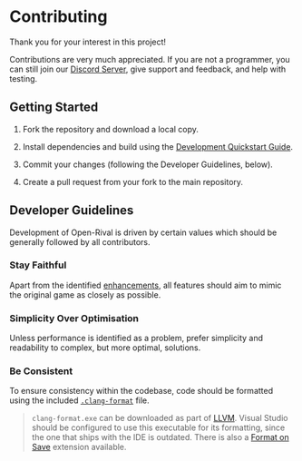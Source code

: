 # Contributing

Thank you for your interest in this project!

Contributions are very much appreciated. If you are not a programmer, you can still join our [Discord Server](https://discord.gg/R7E4KWT), give support and feedback, and help with testing.

## Getting Started

1. Fork the repository and download a local copy.

1. Install dependencies and build using the [Development Quickstart Guide](/docs/development.md).

1. Commit your changes (following the Developer Guidelines, below).

1. Create a pull request from your fork to the main repository.

## Developer Guidelines

Development of Open-Rival is driven by certain values which should be generally followed by all contributors.

### Stay Faithful

Apart from the identified [enhancements](/docs/TODO.md#enhancements), all features should aim to mimic the original game as closely as possible.

### Simplicity Over Optimisation

Unless performance is identified as a problem, prefer simplicity and readability to complex, but more optimal, solutions.

### Be Consistent

To ensure consistency within the codebase, code should be formatted using the included [`.clang-format`](/.clang-format) file.

> `clang-format.exe` can be downloaded as part of [LLVM](https://releases.llvm.org/download.html). Visual Studio should be configured to use this executable for its formatting, since the one that ships with the IDE is outdated. There is also a [Format on Save]( https://marketplace.visualstudio.com/items?itemName=mynkow.FormatdocumentonSave) extension available.
